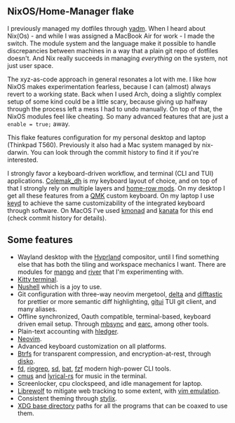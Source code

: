 ## NixOS/Home-Manager flake

I previously managed my dotfiles through [yadm][1]. When I heard about
Nix(Os) - and while I was assigned a MacBook Air for work - I made the switch. The module
system and the language make it possible to handle discrepancies between machines in a way
that a plain git repo of dotfiles doesn't. And Nix really succeeds in managing
_everything_ on the system, not just user space.

[1]: https://yadm.io/

The xyz-as-code approach in general resonates a lot with me. I like how NixOS makes
experimentation fearless, because I can (almost) always revert to a working state. Back
when I used Arch, doing a slightly complex setup of some kind could be a little scary,
because giving up halfway through the process left a mess I had to undo manually. On top
of that, the NixOS modules feel like cheating. So many advanced features that are just
a `enable = true;` away.

This flake features configuration for my personal desktop and laptop (Thinkpad T560).
Previously it also had a Mac system managed by nix-darwin. You can look through the commit
history to find it if you're interested.

I strongly favor a keyboard-driven workflow, and terminal (CLI and TUI) applications.
[Colemak_dh][2] is my keyboard layout of choice, and on top of that I strongly rely on
multiple layers and [home-row mods][3]. On my desktop I get all these features from
a [QMK][4] custom keyboard. On my laptop I use [keyd][5] to achieve the same
customizability of the integrated keyboard through software. On MacOS I've used
[kmonad][6] and [kanata][7] for this end (check commit history for details).

[2]: https://colemakmods.github.io/mod-dh/
[3]: https://precondition.github.io/home-row-mods
[4]: https://docs.qmk.fm/
[5]: https://github.com/rvaiya/keyd
[6]: https://github.com/kmonad/kmonad
[7]: https://github.com/jtroo/kanata

## Some features

- Wayland desktop with the [Hyprland][8] compositor, until I find something else that has
  both the tiling and workspace mechanics I want. There are modules for [mango][9] and
  [river][10] that I'm experimenting with.
- [Kitty terminal][11].
- [Nushell][12] which is a joy to use.
- Git configuration with three-way neovim mergetool, [delta][13] and [difftastic][14] for
  prettier or more semantic diff highlighting, [gitui][15] TUI git client, and many aliases.
- Offline synchronized, Oauth compatible, terminal-based, keyboard driven email setup.
  Through [mbsync][16] and [earc][17], among other tools.
- Plain-text accounting with [hledger][18].
- [Neovim][19].
- Advanced keyboard customization on all platforms.
- [Btrfs][24] for transparent compression, and encryption-at-rest, through [disko][20].
- [fd][20], [ripgrep][21], [sd][22], [bat][30], [fzf][23] modern high-power CLI tools.
- [cmus][25] and [lyrical-rs][26] for music in the terminal.
- Screenlocker, cpu clockspeed, and idle management for laptop.
- [Librewolf][27] to mitigate web tracking to some extent, with [vim emulation][28].
- Consistent theming through [stylix][29].
- [XDG base directory][31] paths for all the programs that can be coaxed to use them.

[8]: https://github.com/hyprwm/Hyprland
[9]: https://github.com/DreamMaoMao/mangowc
[10]: https://codeberg.org/river/river
[11]: https://github.com/kovidgoyal/kitty
[12]: https://www.nushell.sh/
[13]: https://github.com/dandavison/delta
[14]: https://github.com/Wilfred/difftastic
[15]: https://github.com/gitui-org/gitui
[16]: https://isync.sourceforge.io/mbsync.html
[17]: https://aerc-mail.org/
[18]: https://hledger.org/index.html
[19]: https://github.com/raymon-roos/neovim-config
[20]: https://github.com/sharkdp/fd
[21]: https://github.com/BurntSushi/ripgrep
[22]: https://github.com/chmln/sd
[23]: https://github.com/junegunn/fzf
[24]: https://btrfs.readthedocs.io/en/latest/
[25]: https://github.com/cmus/cmus
[26]: https://github.com/raymon-roos/lyrical-rs
[27]: https://librewolf.net/
[28]: https://github.com/tridactyl/tridactyl
[29]: https://github.com/nix-community/stylix
[30]: https://github.com/sharkdp/bat
[31]: https://specifications.freedesktop.org/basedir-spec/latest/
